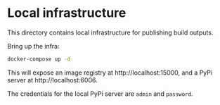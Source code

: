 # Local infrastructure

This directory contains local infrastructure for publishing build outputs.

Bring up the infra:

```bash
docker-compose up -d
```

This will expose an image registry at http://localhost:15000, and a PyPi server at http://localhost:6006.

The credentials for the local PyPi server are `admin` and `password`.

